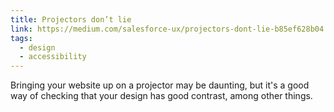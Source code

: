 ```yaml
---
title: Projectors don’t lie
link: https://medium.com/salesforce-ux/projectors-dont-lie-b85ef628b04
tags:
  - design
  - accessibility
---
```

Bringing your website up on a projector may be daunting, but it's a good way of checking that your design has good contrast, among other things.
